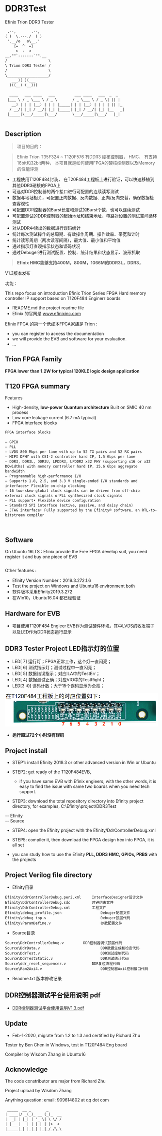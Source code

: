 # DDR3Test
 Efinix Trion DDR3 Tester

 ```
  .--,       .--,
 ( (  \.---./  ) )
  '.__/o   o\__.'
     {=  ^  =}
      >  -  <
 __.""`-------`"".__
/                   \
\ Trion DDR3 Tester /
/                   \
\___________________/
    ___)( )(___
   (((__) (__)))

   ____   ___ ____   ___         ___ ____   ___  _  _   
  |___ \ / _ \___ \ / _ \       / _ \___ \ / _ \| || |  
    __) | | | |__) | | | |_____| | | |__) | | | | || |_
   / __/| |_| / __/| |_| |_____| |_| / __/| |_| |__   _|
  |_____|\___/_____|\___/       \___/_____|\___/   |_|  


 ```
 ## Description

 > 项目的目的：

 > Efinix Trion T35F324 ~ T120F576 有DDR3 硬核控制器， HMC， 有支持16bit和32bit两种， 本项目就是如何使用FPGA的硬核控制器以及Memory的性能评测

 - 工程使用T120F484封装， 在T20F484工程板上进行验证，可以快速移植到其他DDR3硬核的FPGA上  
 - 可选对DDR控制器的两个接口进行可配置的连续读写测试  
 - 数据与地址相关，可配置正向数据、反向数据、正向/反向交替，确保数据检查客观性  
 - 可配置DDR控制器的Burst长度和测试的Burst个数，也可以连续测试  
 - 可配置测试的DDR控制器的起始地址和结束地址，电路对设置的测试空间循环测试  
 - 对从DDR中读出的数据进行误码统计  
 - 统计每次测试操作的总周期、有效操作周期、操作效率、带宽和计时  
 - 统计读写周期（两次读写间隔），最大值、最小值和平均值  
 - 通过指示灯直观指示状态和误码状况  
 - 通过Debuger进行测试配置、控制、统计结果和状态显示、波形抓取  


 > **Efinix HMC能够支持400M，800M，1066M的DDR3L，DDR3，**


 V1.3版本发布


 功能：



 This repo focus on introduction Efinix Trion Series FPGA Hard memory controller IP support based on T120F484 Enginerr boards


 - README.md  the project readme file
 - Efinix 的官网是 www.efinixinc.com

 Efinix FPGA 的第一个低成本FPGA家族是 Trion :
 - you can register to access the documentation
 - we will provide the EVB and software for your evaluation.
 - ...


 ## Trion FPGA Family

 **FPGA lower than 1.2W for typical 120KLE logic design application**


 ## T120 FPGA summary

 Features  

 - High-density, **low-power Quantum architecture** Built on SMIC 40 nm process  
 - Low core leakage current (6.7 mA typical)  
 - FPGA interface blocks  
 ```
 FPGA interface blocks

 — GPIO
 — PLL
 — LVDS 800 Mbps per lane with up to 52 TX pairs and 52 RX pairs
 — MIPI DPHY with CSI-2 controller hard IP, 1.5 Gbps per lane
 — DDR3, DDR3L, DDR3U, LPDDR3, LPDDR2 x32 PHY (supporting x16 or x32 DQwidths) with memory controller hard IP, 25.6 Gbps aggregate bandwidth
 — Programmable high-performance I/O
 — Supports 1.8, 2.5, and 3.3 V single-ended I/O standards and interfaces• Flexible on-chip clocking
 — 16 low-skew global clock signals can be driven from off-chip external clock signals orPLL synthesized clock signals
 — PLL support• Flexible device configuration
 — Standard SPI interface (active, passive, and daisy chain)
 — JTAG interface• Fully supported by the Efinity® software, an RTL-to-bitstream compiler



 ```
 ## Software

 On Ubuntu 16LTS : Efinix provide the Free FPGA develop suit, you need register it and buy one piece of EVB

 ```sh
 ```
 Other features :

 - Efinity Version Number：2019.3.272.1.6
 - Test the project on Windows and Ubuntu16 environment both
 - 软件版本采用Efinity2019.3.272
 - 在Win10，Ubuntu16.04 都已经验证

 ## Hardware for EVB

 - 项目使用T120F484 Engieer EVB作为测试硬件环境，其中LVDS的收发端子以及LED作为DDR状态运行显示

 ## DDR3 Tester Project LED指示灯的位置

 - LED[   7] 	运行灯；FPGA正常工作，这个灯一直闪亮；
 - LED[   6] 	测试指示灯；测试过程中一直闪亮；  
 - LED[   5] 	数据错误指示；对应ILA中的TestErr；  
 - LED[   4] 	数据测试正确；对应VIO中的TestRight；  
 - LED[3 :0] 	误码计数；大于15个误码显示为全亮；  

 ![LED blinking](./T120F484_LED_flag.jpg)  

 - __运行超过72个小时没有误码__
 ## Project install


 - STEP1: install Efinity 2019.3 or other advanced version in Win or Ubuntu
 - STEP2: get ready of the T120F484EVB,  
    - if you have same EVB with Efinix engieers, with the other words, it is easy to find the issue with same two boards when you need tech support.

 - STEP3: download the total repository directory into Efinity project directory, for examples, C:\Efinity\project\DDR3Test

 -- Efinity  
 -- Source  


 - STEP4: open the Efinity project with the Efinity/DdrControllerDebug.xml

 - STEP5: compiler it, then download the FPGA design hex into FPGA, it is all set

 - you can study how to use the Efinity **PLL, DDR3 HMC, GPIOs, PRBS** with the projects


 ## Project Verilog file directory

 - Efinity目录
 ```       
Efinity\DdrControllerDebug.peri.xml   	InterfaceDesigner设计文件
Efinity\DdrControllerDebug.sdc        	时钟约束文件
Efinity\DdrControllerDebug.xml        	工程文件
Efinity\debug_profile.json            		Debuger配置文件
Efinity\debug_top.v                  		Debuger顶层代码
Efinity\ParamDefine.v                		参数配置文件
```

- Source目录  
```
Source\DdrControllerDebug.v  		DDR控制器调试顶层代码
Source\DdrData.v                      		DDR数据生成和检查代码
Source\DdrTest.v                      		DDR测试控制代码
Source\DdrTestStatic.v                		DDR测试统计代码
Source\ddr_reset_sequencer.v      		DDR复位流程代码
Source\Ram2Axi4.v                     		DDR控制器Axi4控制接口代码
```
- Readme.txt						版本修改记录


 ## DDR控制器测试平台使用说明		pdf

  - [DDR控制器测试平台使用说明V1.3.pdf](.\DDR控制器测试平台使用说明V1.3.pdf)

 ## Update

 - Feb-1-2020,  migrate from 1.2 to 1.3 and certified by Richard Zhu

  Tester by Ben Chen in Windows, test in T120F484 Eng board

  Compiler by Wisdom Zhang in Ubuntu16




 ## Acknowledge

 The code constributor are major from Richard Zhu

 Project upload by Wisdom Zhang

 Anything question: email: 909614802 at qq dot com
 ```
  _____  __ _       _      
 | ____|/ _(_)_ __ (_)_  __
 |  _| | |_| | '_ \| \ \/ /
 | |___|  _| | | | | |>  <
 |_____|_| |_|_| |_|_/_/\_\
 ```
